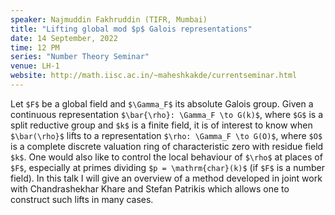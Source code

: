 ```yaml
---
speaker: Najmuddin Fakhruddin (TIFR, Mumbai)
title: "Lifting global mod $p$ Galois representations"
date: 14 September, 2022
time: 12 PM
series: "Number Theory Seminar"
venue: LH-1
website: http://math.iisc.ac.in/~maheshkakde/currentseminar.html
---
```


Let `$F$` be a global field and `$\Gamma_F$` its absolute Galois group. Given
a continuous representation `$\bar{\rho}: \Gamma_F \to G(k)$`, where `$G$` is a split
reductive group and `$k$` is a finite field, it is of interest to know when `$\bar(\rho}$` lifts
to a representation `$\rho: \Gamma_F \to G(O)$`, where `$O$` is a complete discrete
valuation ring of characteristic zero with residue field `$k$`. One would also like to control
the local behaviour of `$\rho$` at places of `$F$`, especially at primes dividing `$p = \mathrm{char}(k)$`
(if `$F$` is a number field). In this talk I will give an overview of a method developed in joint work with
Chandrashekhar Khare  and Stefan Patrikis which allows one to construct such lifts in many cases.
